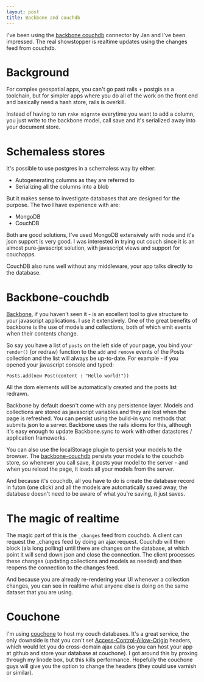 ```yaml
---
layout: post
title: Backbone and couchdb
---
```


I've been using the [backbone couchdb](https://github.com/janmonschke/backbone-couchdb/) connector by Jan and I've been  impressed. The real showstopper is realtime updates using the changes feed from couchdb.

# Background

For complex geospatial apps, you can't go past rails + postgis as a toolchain, but for simpler apps where you do all of the work on the front end and basically need a hash store, rails is overkill.

Instead of having to run `rake migrate` everytime you want to add a column, you just write to the backbone model, call save and it's serialized away into your document store.

# Schemaless stores

It's possible to use postgres in a schemaless way by either:

* Autogenerating columns as they are referred to
* Serializing all the columns into a blob

But it makes sense to investigate databases that are designed for the purpose. The two I have experience with are:

* MongoDB
* CouchDB

Both are good solutions, I've used MongoDB extensively with node and it's json support is very good. I was interested in trying out couch since it is an almost pure-javascript solution, with javascript views and support for couchapps.

CouchDB also runs well without any middleware, your app talks directly to the database.

# Backbone-couchdb

[Backbone](http://documentcloud.github.com/backbone/), if you haven't seen it - is an excellent tool to give structure to your javascript applications. I use it extensively. One of the great benefits of backbone is the use of models and collections, both of which emit events when their contents change.

So say you have a list of `posts` on the left side of your page, you bind your `render()` (or redraw) function to the `add` and `remove` events of the Posts collection and the list will always be up-to-date. For example - if you opened your javascript console and typed:

    Posts.add(new Post(content : "Hello world!"))
    
All the dom elements will be automatically created and the posts list redrawn.

Backbone by default doesn't come with any persistence layer. Models and collections are stored as javascript variables and they are lost when the page is refreshed. You can persist using the build-in sync methods that submits json to a server. Backbone uses the rails idioms for this, although it's easy enough to update Backbone.sync to work with other datastores / application frameworks.

You can also use the localStorage plugin to persist your models to the browser. The [backbone-couchdb](https://github.com/janmonschke/backbone-couchdb) persists your models to the couchdb store, so whenever you call save, it posts your model to the server - and when you reload the page, it loads all your models from the server.

And because it's couchdb, all you have to do is create the database record in futon (one click) and all the models are automatically saved away, the database doesn't need to be aware of what you're saving, it just saves.

# The magic of realtime

The magic part of this is the `_changes` feed from couchdb. A client can request the \_changes feed by doing an ajax request. Couchdb will then block (ala long polling) until there are changes on the database, at which point it will send down json and close the connection. The client processes these changes (updating collections and models as needed) and then reopens the connection to the changes feed.

And because you are already re-rendering your UI whenever a collection changes, you can see in realtime what anyone else is doing on the same dataset that you are using.

# Couchone

I'm using [couchone](http://couchone.com/) to host my couch databases. It's a great service, the only downside is that you can't set [Access-Control-Allow-Origin](http://metajack.im/2010/01/19/crossdomain-ajax-for-xmpp-http-binding-made-easy/) headers, which would let you do cross-domain ajax calls (so you can host your app at github and store your database at couchone). I got around this by proxing through my linode box, but this kills performance. Hopefully the couchone guys will give you the option to change the headers (they could use varnish or similar).